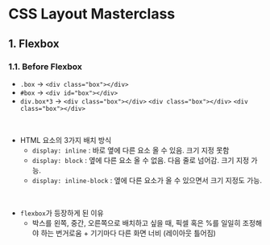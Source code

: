 # CSS Layout Masterclass

## 1. Flexbox

### 1.1. Before Flexbox

- `.box` -> `<div class="box"></div>`
- `#box` -> `<div id="box"></div>`
- `div.box*3` ->
  `<div class="box"></div>`
  `<div class="box"></div>`
  `<div class="box"></div>`

<br/>

- HTML 요소의 3가지 배치 방식
  - `display: inline` : 바로 옆에 다른 요소 올 수 있음. 크기 지정 못함
  - `display: block` : 옆에 다른 요소 올 수 없음. 다음 줄로 넘어감. 크기 지정 가능.
  - `display: inline-block` : 옆에 다른 요소가 올 수 있으면서 크기 지정도 가능.

<br/>

- `flexbox`가 등장하게 된 이유
  - 박스를 왼쪽, 중간, 오른쪽으로 배치하고 싶을 때, 픽셀 혹은 %를 일일히 조정해야 하는 번거로움 + 기기마다 다른 화면 너비 (레이아웃 틀어짐)

